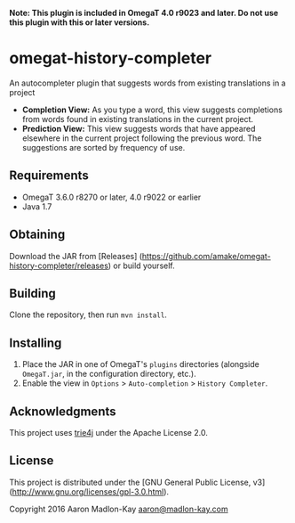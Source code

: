 **Note: This plugin is included in OmegaT 4.0 r9023 and later. Do not use this
  plugin with this or later versions.**

# omegat-history-completer
An autocompleter plugin that suggests words from existing translations in
a project

- **Completion View:** As you type a word, this view suggests completions from
    words found in existing translations in the current project.
- **Prediction View:** This view suggests words that have appeared elsewhere in
    the current project following the previous word. The suggestions are sorted
    by frequency of use.

## Requirements
- OmegaT 3.6.0 r8270 or later, 4.0 r9022 or earlier
- Java 1.7

## Obtaining
Download the JAR from [Releases]
(https://github.com/amake/omegat-history-completer/releases) or build yourself.

## Building
Clone the repository, then run `mvn install`.

## Installing
1. Place the JAR in one of OmegaT's `plugins` directories (alongside
`OmegaT.jar`, in the configuration directory, etc.).
2. Enable the view in `Options` > `Auto-completion` > `History Completer`.

## Acknowledgments
This project uses [trie4j](https://github.com/takawitter/trie4j) under the
Apache License 2.0.

## License
This project is distributed under the [GNU General Public License, v3]
(http://www.gnu.org/licenses/gpl-3.0.html).


Copyright 2016 Aaron Madlon-Kay <aaron@madlon-kay.com>
